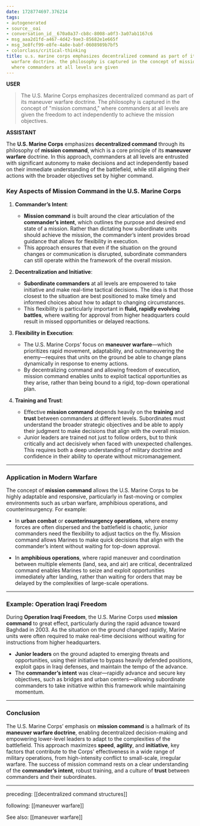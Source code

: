 ```yaml
---
date: 1728774697.376214
tags:
- autogenerated
- source__oai
- conversation_id__670a0a37-cb8c-8008-a0f3-3a07ab1167c6
- msg_aaa2d1fd-a467-4d42-9ae3-85682e1e665f
- msg_3e8fcf99-e8fe-4a8e-babf-0608989b7bf5
- colorclass/critical-thinking
title: u.s. marine corps emphasizes decentralized command as part of its maneuver
  warfare doctrine. the philosophy is captured in the concept of mission command,
  where commanders at all levels are given
---
```


**USER**

> The U.S. Marine Corps emphasizes decentralized command as part of its maneuver warfare doctrine. The philosophy is captured in the concept of "mission command," where commanders at all levels are given the freedom to act independently to achieve the mission objectives.


**ASSISTANT**

The **U.S. Marine Corps** emphasizes **decentralized command** through its philosophy of **mission command**, which is a core principle of its **maneuver warfare** doctrine. In this approach, commanders at all levels are entrusted with significant autonomy to make decisions and act independently based on their immediate understanding of the battlefield, while still aligning their actions with the broader objectives set by higher command.

### Key Aspects of Mission Command in the U.S. Marine Corps

1. **Commander’s Intent**:
   - **Mission command** is built around the clear articulation of the **commander’s intent**, which outlines the purpose and desired end state of a mission. Rather than dictating how subordinate units should achieve the mission, the commander’s intent provides broad guidance that allows for flexibility in execution.
   - This approach ensures that even if the situation on the ground changes or communication is disrupted, subordinate commanders can still operate within the framework of the overall mission.

2. **Decentralization and Initiative**:
   - **Subordinate commanders** at all levels are empowered to take initiative and make real-time tactical decisions. The idea is that those closest to the situation are best positioned to make timely and informed choices about how to adapt to changing circumstances.
   - This flexibility is particularly important in **fluid, rapidly evolving battles**, where waiting for approval from higher headquarters could result in missed opportunities or delayed reactions.

3. **Flexibility in Execution**:
   - The U.S. Marine Corps’ focus on **maneuver warfare**—which prioritizes rapid movement, adaptability, and outmaneuvering the enemy—requires that units on the ground be able to change plans dynamically in response to enemy actions.
   - By decentralizing command and allowing freedom of execution, mission command enables units to exploit tactical opportunities as they arise, rather than being bound to a rigid, top-down operational plan.

4. **Training and Trust**:
   - Effective **mission command** depends heavily on the **training** and **trust** between commanders at different levels. Subordinates must understand the broader strategic objectives and be able to apply their judgment to make decisions that align with the overall mission.
   - Junior leaders are trained not just to follow orders, but to think critically and act decisively when faced with unexpected challenges. This requires both a deep understanding of military doctrine and confidence in their ability to operate without micromanagement.

---

### Application in Modern Warfare

The concept of **mission command** allows the U.S. Marine Corps to be highly adaptable and responsive, particularly in fast-moving or complex environments such as urban warfare, amphibious operations, and counterinsurgency. For example:

- In **urban combat** or **counterinsurgency operations**, where enemy forces are often dispersed and the battlefield is chaotic, junior commanders need the flexibility to adjust tactics on the fly. Mission command allows Marines to make quick decisions that align with the commander’s intent without waiting for top-down approval.
  
- In **amphibious operations**, where rapid maneuver and coordination between multiple elements (land, sea, and air) are critical, decentralized command enables Marines to seize and exploit opportunities immediately after landing, rather than waiting for orders that may be delayed by the complexities of large-scale operations.

---

### Example: Operation Iraqi Freedom

During **Operation Iraqi Freedom**, the U.S. Marine Corps used **mission command** to great effect, particularly during the rapid advance toward Baghdad in 2003. As the situation on the ground changed rapidly, Marine units were often required to make real-time decisions without waiting for instructions from higher headquarters.

- **Junior leaders** on the ground adapted to emerging threats and opportunities, using their initiative to bypass heavily defended positions, exploit gaps in Iraqi defenses, and maintain the tempo of the advance.
- The **commander’s intent** was clear—rapidly advance and secure key objectives, such as bridges and urban centers—allowing subordinate commanders to take initiative within this framework while maintaining momentum.

---

### Conclusion

The U.S. Marine Corps’ emphasis on **mission command** is a hallmark of its **maneuver warfare doctrine**, enabling decentralized decision-making and empowering lower-level leaders to adapt to the complexities of the battlefield. This approach maximizes **speed**, **agility**, and **initiative**, key factors that contribute to the Corps' effectiveness in a wide range of military operations, from high-intensity conflict to small-scale, irregular warfare. The success of mission command rests on a clear understanding of the **commander’s intent**, robust training, and a culture of **trust** between commanders and their subordinates.


---

preceding: [[decentralized command structures]]  


following: [[maneuver warfare]]

See also: [[maneuver warfare]]